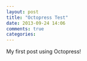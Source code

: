 ```yaml
---
layout: post
title: "Octopress Test"
date: 2013-09-24 14:06
comments: true
categories: 
---
```


My first post using Octopress!
